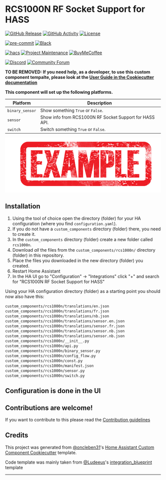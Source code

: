 # RCS1000N RF Socket Support for HASS

[![GitHub Release][releases-shield]][releases]
[![GitHub Activity][commits-shield]][commits]
[![License][license-shield]](LICENSE)

[![pre-commit][pre-commit-shield]][pre-commit]
[![Black][black-shield]][black]

[![hacs][hacsbadge]][hacs]
[![Project Maintenance][maintenance-shield]][user_profile]
[![BuyMeCoffee][buymecoffeebadge]][buymecoffee]

[![Discord][discord-shield]][discord]
[![Community Forum][forum-shield]][forum]

**TO BE REMOVED: If you need help, as a developer, to use this custom component tempalte,
please look at the [User Guide in the Cookiecutter documentation](https://cookiecutter-homeassistant-custom-component.readthedocs.io/en/stable/quickstart.html)**

**This component will set up the following platforms.**

| Platform        | Description                                                               |
| --------------- | ------------------------------------------------------------------------- |
| `binary_sensor` | Show something `True` or `False`.                                         |
| `sensor`        | Show info from RCS1000N RF Socket Support for HASS API. |
| `switch`        | Switch something `True` or `False`.                                       |

![example][exampleimg]

## Installation

1. Using the tool of choice open the directory (folder) for your HA configuration (where you find `configuration.yaml`).
2. If you do not have a `custom_components` directory (folder) there, you need to create it.
3. In the `custom_components` directory (folder) create a new folder called `rcs1000n`.
4. Download _all_ the files from the `custom_components/rcs1000n/` directory (folder) in this repository.
5. Place the files you downloaded in the new directory (folder) you created.
6. Restart Home Assistant
7. In the HA UI go to "Configuration" -> "Integrations" click "+" and search for "RCS1000N RF Socket Support for HASS"

Using your HA configuration directory (folder) as a starting point you should now also have this:

```text
custom_components/rcs1000n/translations/en.json
custom_components/rcs1000n/translations/fr.json
custom_components/rcs1000n/translations/nb.json
custom_components/rcs1000n/translations/sensor.en.json
custom_components/rcs1000n/translations/sensor.fr.json
custom_components/rcs1000n/translations/sensor.nb.json
custom_components/rcs1000n/translations/sensor.nb.json
custom_components/rcs1000n/__init__.py
custom_components/rcs1000n/api.py
custom_components/rcs1000n/binary_sensor.py
custom_components/rcs1000n/config_flow.py
custom_components/rcs1000n/const.py
custom_components/rcs1000n/manifest.json
custom_components/rcs1000n/sensor.py
custom_components/rcs1000n/switch.py
```

## Configuration is done in the UI

<!---->

## Contributions are welcome!

If you want to contribute to this please read the [Contribution guidelines](CONTRIBUTING.md)

## Credits

This project was generated from [@oncleben31](https://github.com/oncleben31)'s [Home Assistant Custom Component Cookiecutter](https://github.com/oncleben31/cookiecutter-homeassistant-custom-component) template.

Code template was mainly taken from [@Ludeeus](https://github.com/ludeeus)'s [integration_blueprint][integration_blueprint] template

---

[integration_blueprint]: https://github.com/custom-components/integration_blueprint
[black]: https://github.com/psf/black
[black-shield]: https://img.shields.io/badge/code%20style-black-000000.svg?style=for-the-badge
[buymecoffee]: https://www.buymeacoffee.com/kernelpanic0x
[buymecoffeebadge]: https://img.shields.io/badge/buy%20me%20a%20coffee-donate-yellow.svg?style=for-the-badge
[commits-shield]: https://img.shields.io/github/commit-activity/y/kernelpanic0x/rcs1000n.svg?style=for-the-badge
[commits]: https://github.com/kernelpanic0x/rcs1000n/commits/main
[hacs]: https://hacs.xyz
[hacsbadge]: https://img.shields.io/badge/HACS-Custom-orange.svg?style=for-the-badge
[discord]: https://discord.gg/Qa5fW2R
[discord-shield]: https://img.shields.io/discord/330944238910963714.svg?style=for-the-badge
[exampleimg]: example.png
[forum-shield]: https://img.shields.io/badge/community-forum-brightgreen.svg?style=for-the-badge
[forum]: https://community.home-assistant.io/
[license-shield]: https://img.shields.io/github/license/kernelpanic0x/rcs1000n.svg?style=for-the-badge
[maintenance-shield]: https://img.shields.io/badge/maintainer-%40kernelpanic0x-blue.svg?style=for-the-badge
[pre-commit]: https://github.com/pre-commit/pre-commit
[pre-commit-shield]: https://img.shields.io/badge/pre--commit-enabled-brightgreen?style=for-the-badge
[releases-shield]: https://img.shields.io/github/release/kernelpanic0x/rcs1000n.svg?style=for-the-badge
[releases]: https://github.com/kernelpanic0x/rcs1000n/releases
[user_profile]: https://github.com/kernelpanic0x
